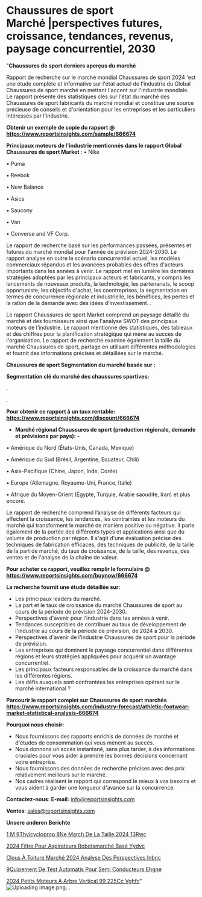 # Chaussures de sport Marché |perspectives futures, croissance, tendances, revenus, paysage concurrentiel, 2030

"<strong>Chaussures de sport derniers aperçus du marché</strong>

Rapport de recherche sur le marché mondial Chaussures de sport 2024 'est une étude complète et informative sur l'état actuel de l'industrie du Global Chaussures de sport marché en mettant l'accent sur l'industrie mondiale. Le rapport présente des statistiques clés sur l'état du marché des Chaussures de sport fabricants du marché mondial et constitue une source précieuse de conseils et d'orientation pour les entreprises et les particuliers intéressés par l'industrie.

<strong>Obtenir un exemple de copie du rapport @ <a href=https://www.reportsinsights.com/sample/666674>https://www.reportsinsights.com/sample/666674</a></strong>

<strong>Principaux moteurs de l'industrie mentionnés dans le rapport Global Chaussures de sport Market</strong> :
• Nike

• Puma

• Reebok

• New Balance

• Asics

• Saucony

• Van

• Converse and VF Corp.

Le rapport de recherche basé sur les performances passées, présentes et futures du marché mondial pour l'année de prévision 2024-2030. Le rapport analyse en outre le scénario concurrentiel actuel, les modèles commerciaux répandus et les avancées probables des offres d'acteurs importants dans les années à venir. Le rapport met en lumière les dernières stratégies adoptées par les principaux acteurs et fabricants, y compris les lancements de nouveaux produits, la technologie, les partenariats, le scoop opportuniste, les objectifs d'achat, les coentreprises, la segmentation en termes de concurrence régionale et industrielle, les bénéfices, les pertes et la ration de la demande avec des idées d'investissement. .

Le rapport Chaussures de sport Market comprend un paysage détaillé du marché et des fournisseurs ainsi que l'analyse SWOT des principaux moteurs de l'industrie. Le rapport mentionne des statistiques, des tableaux et des chiffres pour la planification stratégique qui mène au succès de l'organisation. Le rapport de recherche examine également la taille du marché Chaussures de sport, partage en utilisant différentes méthodologies et fournit des informations précises et détaillées sur le marché.

<strong>Chaussures de sport Segmentation du marché basée sur :</strong>

<strong> Segmentation clé du marché des chaussures sportives: </strong>

.

.

<strong>Pour obtenir ce rapport à un taux rentable: <a href=https://www.reportsinsights.com/discount/666674>https://www.reportsinsights.com/discount/666674</a></strong>
<ul>
  <li><strong>Marché régional Chaussures de sport (production régionale, demande et prévisions par pays): -</strong></li>
</ul>
• Amérique du Nord (États-Unis, Canada, Mexique)

• Amérique du Sud (Brésil, Argentine, Equateur, Chili)

• Asie-Pacifique (Chine, Japon, Inde, Corée)

• Europe (Allemagne, Royaume-Uni, France, Italie)

• Afrique du Moyen-Orient (Égypte, Turquie, Arabie saoudite, Iran) et plus encore.

Le rapport de recherche comprend l’analyse de différents facteurs qui affectent la croissance, les tendances, les contraintes et les moteurs du marché qui transforment le marché de manière positive ou négative. Il parle également de la portée des différents types et applications ainsi que du volume de production par région. Il s'agit d'une évaluation précise des techniques de fabrication efficaces, des techniques de publicité, de la taille de la part de marché, du taux de croissance, de la taille, des revenus, des ventes et de l'analyse de la chaîne de valeur.

<strong>Pour acheter ce rapport, veuillez remplir le formulaire @   <a href=https://www.reportsinsights.com/buynow/666674>https://www.reportsinsights.com/buynow/666674</a></strong>

<strong>La recherche fournit une étude détaillée sur:</strong>
<ul>
  <li>Les principaux leaders du marché.</li>
  <li>La part et le taux de croissance du marché Chaussures de sport au cours de la période de prévision 2024-2030.</li>
  <li>Perspectives d'avenir pour l'industrie dans les années à venir.</li>
  <li>Tendances susceptibles de contribuer au taux de développement de l'industrie au cours de la période de prévision, de 2024 à 2030.</li>
  <li>Perspectives d'avenir de l'industrie Chaussures de sport pour la période de prévision.</li>
  <li>Les entreprises qui dominent le paysage concurrentiel dans différentes régions et leurs stratégies appliquées pour acquérir un avantage concurrentiel.</li>
  <li>Les principaux facteurs responsables de la croissance du marché dans les différentes régions.</li>
  <li>Les défis auxquels sont confrontées les entreprises opérant sur le marché international ?</li>
</ul>

<strong>Parcourir le rapport complet sur Chaussures de sport marchés <a href=https://www.reportsinsights.com/industry-forecast/athletic-footwear-market-statistical-analysis-666674>https://www.reportsinsights.com/industry-forecast/athletic-footwear-market-statistical-analysis-666674</a></strong>

<strong>Pourquoi nous choisir:</strong>
<ul>
  <li>Nous fournissons des rapports enrichis de données de marché et d'études de consommation qui vous mènent au succès.</li>
  <li>Nous donnons un accès instantané, sans plus tarder, à des informations cruciales pour vous aider à prendre les bonnes décisions concernant votre entreprise.</li>
  <li>Nous fournissons des données de recherche précises avec des prix relativement meilleurs sur le marché.</li>
  <li>Nos cadres réalisent le rapport qui correspond le mieux à vos besoins et vous aident à garder une longueur d'avance sur la concurrence.</li>
</ul>
<strong>Contactez-nous:
</strong><strong>E-mail:</strong> <a href=mailto:info@reportsinsights.com>info@reportsinsights.com</a>

<strong>Ventes</strong>: <a href=mailto:sales@reportsinsights.com>sales@reportsinsights.com</a>

<strong>Unsere anderen Berichte</strong>

<a href=https://www.linkedin.com/pulse/1-m%C3%A9thylcycloprop%C3%A8ne-march%C3%A9-de-la-taille-2024-13rwc/>1 M 9Thylcycloprop 8Ne March De La Taille 2024 13Rwc</a>

<a href=https://www.linkedin.com/pulse/2024-filtre-pour-aspirateurs-robotsmarché-basé-yydvc/>2024 Filtre Pour Aspirateurs Robotsmarché Basé Yydvc</a>

<a href=https://www.linkedin.com/pulse/clous-à-toiture-marché-2024-analyse-des-perspectives-inbnc/>Clous À Toiture Marché 2024 Analyse Des Perspectives Inbnc</a>

<a href=https://www.linkedin.com/pulse/%C3%A9quipement-de-test-automatis%C3%A9-pour-semi-conducteurs-ehgne/> 9Quipement De Test Automatis Pour Semi Conducteurs Ehgne</a>

<a href=https://www.linkedin.com/pulse/2024-petits-moteurs-à-arbre-vertical-99-225cc-vghfc/>2024 Petits Moteurs À Arbre Vertical 99 225Cc Vghfc</a>"
![Uploading image.png…]()
